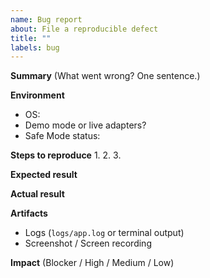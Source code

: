 ```yaml
---
name: Bug report
about: File a reproducible defect
title: ""
labels: bug
---
```


**Summary**
(What went wrong? One sentence.)

**Environment**
- OS:
- Demo mode or live adapters?
- Safe Mode status:

**Steps to reproduce**
1. 
2. 
3. 

**Expected result**

**Actual result**

**Artifacts**
- Logs (`logs/app.log` or terminal output)
- Screenshot / Screen recording

**Impact**
(Blocker / High / Medium / Low)

